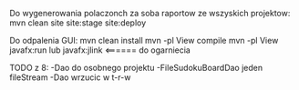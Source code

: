 Do wygenerowania polaczonch za soba raportow ze wszyskich projektow:
mvn clean site site:stage site:deploy 

Do odpalenia GUI:
mvn clean install
mvn -pl View compile
mvn -pl View javafx:run lub javafx:jlink   <====== do ogarniecia 

TODO z 8:
-Dao do osobnego projektu
-FileSudokuBoardDao jeden fileStream
-Dao wrzucic w t-r-w

